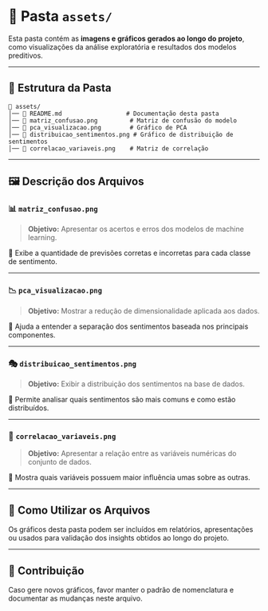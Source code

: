 # 📂 Pasta `assets/`

Esta pasta contém as **imagens e gráficos gerados ao longo do projeto**, como visualizações da análise exploratória e resultados dos modelos preditivos.

---

## 📌 Estrutura da Pasta

```
📂 assets/
│── 📜 README.md                  # Documentação desta pasta
│── 📜 matriz_confusao.png         # Matriz de confusão do modelo
│── 📜 pca_visualizacao.png        # Gráfico de PCA
│── 📜 distribuicao_sentimentos.png # Gráfico de distribuição de sentimentos
│── 📜 correlacao_variaveis.png    # Matriz de correlação
```

---

## 🖼️ Descrição dos Arquivos

### 📊 `matriz_confusao.png`
> **Objetivo:** Apresentar os acertos e erros dos modelos de machine learning.

🔹 Exibe a quantidade de previsões corretas e incorretas para cada classe de sentimento.

---

### 📉 `pca_visualizacao.png`
> **Objetivo:** Mostrar a redução de dimensionalidade aplicada aos dados.

🔹 Ajuda a entender a separação dos sentimentos baseada nos principais componentes.

---

### 🎭 `distribuicao_sentimentos.png`
> **Objetivo:** Exibir a distribuição dos sentimentos na base de dados.

🔹 Permite analisar quais sentimentos são mais comuns e como estão distribuídos.

---

### 🔗 `correlacao_variaveis.png`
> **Objetivo:** Apresentar a relação entre as variáveis numéricas do conjunto de dados.

🔹 Mostra quais variáveis possuem maior influência umas sobre as outras.

---

## 🚀 Como Utilizar os Arquivos
Os gráficos desta pasta podem ser incluídos em relatórios, apresentações ou usados para validação dos insights obtidos ao longo do projeto.

---

## 🤝 Contribuição
Caso gere novos gráficos, favor manter o padrão de nomenclatura e documentar as mudanças neste arquivo.


